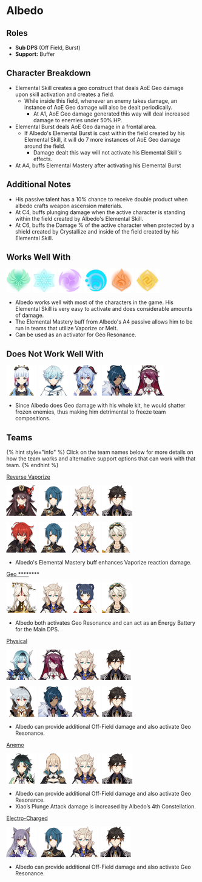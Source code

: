 # Albedo

## **Roles**

* **Sub DPS** \(Off Field, Burst\)
* **Support:** Buffer

## **Character Breakdown**

* Elemental Skill creates a geo construct that deals AoE Geo damage upon skill activation and creates a field. 
  * While inside this field, whenever an enemy takes damage, an instance of AoE Geo damage will also be dealt periodically.
    * At A1, AoE Geo damage generated this way will deal increased damage to enemies under 50% HP.
* Elemental Burst deals AoE Geo damage in a frontal area. 
  * If Albedo's Elemental Burst is cast within the field created by his Elemental Skill, it will do 7 more instances of AoE Geo damage around the field. 
    * Damage dealt this way will not activate his Elemental Skill's effects.
* At A4, buffs Elemental Mastery after activating his Elemental Burst

## **Additional Notes**

* His passive talent has a 10% chance to receive double product when albedo crafts weapon ascension materials.
* At C4, buffs plunging damage when the active character is standing within the field created by Albedo's Elemental Skill.
* At C6, buffs the Damage % of the active character when protected by a shield created by Crystallize and inside of the field created by his Elemental Skill.

## **Works Well With**

![](../../.gitbook/assets/element_anemo.webp) ![](../../.gitbook/assets/element_cryo.webp) ![](../../.gitbook/assets/element_electro.webp) ![](../../.gitbook/assets/element_hydro.webp) ![](../../.gitbook/assets/element_pyro.webp) ![](../../.gitbook/assets/element_geo.webp) 

* Albedo works well with most of the characters in the game. His Elemental Skill is very easy to activate and does considerable amounts of damage.
* The Elemental Mastery buff from Albedo's A4 passive allows him to be run in teams that utilize Vaporize or Melt.
* Can be used as an activator for Geo Resonance.

## **Does Not Work Well With**

![](../../.gitbook/assets/ui_avataricon_ayaka.png) ![](../../.gitbook/assets/ui_avataricon_chongyun.png) ![](../../.gitbook/assets/ui_avataricon_ganyu.png) ![](../../.gitbook/assets/ui_avataricon_kaeya.png) ![](../../.gitbook/assets/ui_avataricon_rosaria.png) 

* Since Albedo does Geo damage with his whole kit, he would shatter frozen enemies, thus making him detrimental to freeze team compositions.

## **Teams**

{% hint style="info" %}
Click on the team names below for more details on how the team works and alternative support options that can work with that team.
{% endhint %}

[Reverse Vaporize](../../teams/reverse-vaporize.md) 

![](../../.gitbook/assets/ui_avataricon_hutao.png) ![](../../.gitbook/assets/ui_avataricon_xingqiu.png) ![](../../.gitbook/assets/ui_avataricon_albedo.png) ![](../../.gitbook/assets/ui_avataricon_zhongli.png) 

![](../../.gitbook/assets/ui_avataricon_diluc.png) ![](../../.gitbook/assets/ui_avataricon_xingqiu.png) ![](../../.gitbook/assets/ui_avataricon_albedo.png) ![](../../.gitbook/assets/ui_avataricon_bennett.png) 

* Albedo's Elemental Mastery buff enhances Vaporize reaction damage.

[Geo ****](./)\*\*\*\*

![](../../.gitbook/assets/ui_avataricon_ningguang.png) ![](../../.gitbook/assets/ui_avataricon_albedo.png) ![](../../.gitbook/assets/ui_avataricon_xiangling.png) ![](../../.gitbook/assets/ui_avataricon_bennett.png) 

* Albedo both activates Geo Resonance and can act as an Energy Battery for the Main DPS. 

[Physical](../../teams/physical.md)

![](../../.gitbook/assets/ui_avataricon_eula.png) ![](../../.gitbook/assets/ui_avataricon_rosaria.png) ![](../../.gitbook/assets/ui_avataricon_albedo.png)![](../../.gitbook/assets/ui_avataricon_zhongli.png) 

![](../../.gitbook/assets/ui_avataricon_razor.png) ![](../../.gitbook/assets/ui_avataricon_kaeya.png) ![](../../.gitbook/assets/ui_avataricon_albedo.png) ![](../../.gitbook/assets/ui_avataricon_zhongli.png) 

* Albedo can provide additional Off-Field damage and also activate Geo Resonance.

[Anemo](../../teams/anemo.md)

![](../../.gitbook/assets/ui_avataricon_xiao.png) ![](../../.gitbook/assets/ui_avataricon_jean.png) ![](../../.gitbook/assets/ui_avataricon_albedo.png) ![](../../.gitbook/assets/ui_avataricon_zhongli.png)

* Albedo can provide additional Off-Field damage and also activate Geo Resonance.
* Xiao’s Plunge Attack damage is increased by Albedo’s 4th Constellation.

[Electro-Charged](../../teams/electro-charged.md) 

![](../../.gitbook/assets/ui_avataricon_keqing.png) ![](../../.gitbook/assets/ui_avataricon_xingqiu.png)![](../../.gitbook/assets/ui_avataricon_albedo.png) ![](../../.gitbook/assets/ui_avataricon_zhongli.png) 

* Albedo can provide additional Off-Field damage and also activate Geo Resonance.

